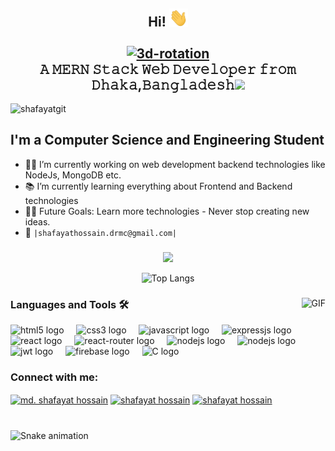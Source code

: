 <h2 align="center">Hi! <img src="https://raw.githubusercontent.com/ABSphreak/ABSphreak/master/gifs/Hi.gif" width="30px"><br><br><a href="https://fontmeme.com/3d-rotation/"><img src="https://fontmeme.com/permalink/250624/06c04b3338b205b335c1220f66fafb1c.png" alt="3d-rotation" border="0"></a><br> 𝙰 𝙼𝙴𝚁𝙽 𝚂𝚝𝚊𝚌𝚔 𝚆𝚎𝚋 𝙳𝚎𝚟𝚎𝚕𝚘𝚙𝚎𝚛 𝚏𝚛𝚘𝚖 𝙳𝚑𝚊𝚔𝚊,𝙱𝚊𝚗𝚐𝚕𝚊𝚍𝚎𝚜𝚑<img src="https://github.com/TheDudeThatCode/TheDudeThatCode/blob/master/Assets/Earth.gif" width="24px"></h2>

<p align="left"> <img src="https://komarev.com/ghpvc/?username=shafayatgit&label=Profile%20views&color=0e75b6&style=flat" alt="shafayatgit" /> </p>


## I'm a Computer Science and Engineering Student  

- 👨‍💻 I’m currently working on web development backend technologies like NodeJs, MongoDB etc.
- 📚 I’m currently learning everything about Frontend and Backend technologies 
- 💪🏼 Future Goals: Learn more technologies - Never stop creating new ideas.
- 📧 `|shafayathossain.drmc@gmail.com|`
 

 ###

<div align="center">
<img src="https://github-readme-stats.vercel.app/api?username=shafayatGit&show_icons=true&theme=radical&title_color=8E2DE2&text_color=fff&icon_color=8E2DE2">

  ![Top Langs](https://github-readme-stats.vercel.app/api/top-langs/?username=shafayatGit&theme=radical&title_color=8E2DE2&text_color=fff)
 
</div>

###

<img align="right" alt="GIF" src="https://i.pinimg.com/originals/e4/26/70/e426702edf874b181aced1e2fa5c6cde.gif" />



### Languages and Tools 🛠 
<div align="left">
  <img src="https://cdn.jsdelivr.net/gh/devicons/devicon/icons/html5/html5-original.svg" height="30" alt="html5 logo"  />
  <img width="12" />
   <img src="https://cdn.jsdelivr.net/gh/devicons/devicon/icons/css3/css3-original.svg" height="30" alt="css3 logo"  />
  <img width="12" />
  <img src="https://i.ibb.co/84bSpzsP/skill-icons-javascript.png" height="30" alt="javascript logo"  />
  <img width="12" />
  <img src="https://i.ibb.co/X6v0c4w/skill-icons-expressjs-dark.png" height="30" alt="expressjs logo"  />
  <img width="12" />
  <img src="https://cdn.jsdelivr.net/gh/devicons/devicon/icons/react/react-original.svg" height="30" alt="react logo"  />
  <img width="12" />
  <img src="https://i.ibb.co/bjMZNp0k/logos-react-router.png" height="30" alt="react-router logo"  />
  <img width="12" />
  <img src="https://i.ibb.co/pjXVJW0J/skill-icons-nodejs-dark.png" height="30" alt="nodejs logo"  />
  <img width="12" />
  <img src="https://i.ibb.co/HLwn6wS0/mongodb.png" height="30" alt="nodejs logo"  />
  <img width="12" />
  <img src="https://i.ibb.co/gLnmSgKj/logos-jwt-icon.png" height="30" alt="jwt logo"  />
  <img width="12" />
  <img src="https://i.ibb.co/gLvTdvj5/logos-firebase.png" height="30" alt="firebase logo"  />
  <img width="12" />
  <img src="https://i.ibb.co/tTMW1Tqb/skill-icons-c.png" height="30" alt="C logo"  />
  <img width="12" />
  
 
  
</div>

###

<h3 align="left">Connect with me:</h3>
<p align="left">
<a href="https://www.linkedin.com/in/shafayat-hossain-patowary/" target="blank"><img align="center" src="https://raw.githubusercontent.com/rahuldkjain/github-profile-readme-generator/master/src/images/icons/Social/linked-in-alt.svg" alt="md. shafayat hossain" height="30" width="40" /></a>
<a href="https://www.facebook.com/share/1GJpj5vBip/?mibextid=wwXIfr" target="blank"><img align="center" src="https://raw.githubusercontent.com/rahuldkjain/github-profile-readme-generator/master/src/images/icons/Social/facebook.svg" alt="shafayat hossain" height="30" width="40" /></a>
<a href="https://wa.me/+8801635873987" target="blank"><img align="center" src="https://raw.githubusercontent.com/rahuldkjain/github-profile-readme-generator/master/src/images/icons/Social/whatsapp.svg" alt="shafayat hossain" height="30" width="40" /></a>
</p>

###

<br clear="both">

<img src="https://raw.github.com/shafayatGit/shafayatGit/output/snake.svg" alt="Snake animation" />

###
